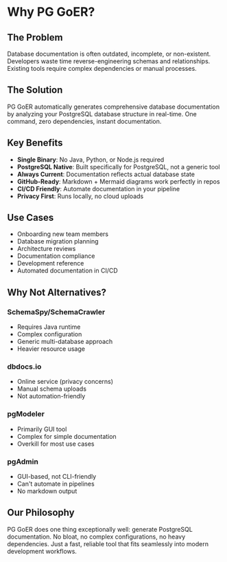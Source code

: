 # Why PG GoER?

## The Problem
Database documentation is often outdated, incomplete, or non-existent. Developers waste time reverse-engineering schemas and relationships. Existing tools require complex dependencies or manual processes.

## The Solution
PG GoER automatically generates comprehensive database documentation by analyzing your PostgreSQL database structure in real-time. One command, zero dependencies, instant documentation.

## Key Benefits
- **Single Binary**: No Java, Python, or Node.js required
- **PostgreSQL Native**: Built specifically for PostgreSQL, not a generic tool
- **Always Current**: Documentation reflects actual database state
- **GitHub-Ready**: Markdown + Mermaid diagrams work perfectly in repos
- **CI/CD Friendly**: Automate documentation in your pipeline
- **Privacy First**: Runs locally, no cloud uploads

## Use Cases
- Onboarding new team members
- Database migration planning
- Architecture reviews
- Documentation compliance
- Development reference
- Automated documentation in CI/CD

## Why Not Alternatives?

### SchemaSpy/SchemaCrawler
- Requires Java runtime
- Complex configuration
- Generic multi-database approach
- Heavier resource usage

### dbdocs.io
- Online service (privacy concerns)
- Manual schema uploads
- Not automation-friendly

### pgModeler
- Primarily GUI tool
- Complex for simple documentation
- Overkill for most use cases

### pgAdmin
- GUI-based, not CLI-friendly
- Can't automate in pipelines
- No markdown output

## Our Philosophy
PG GoER does one thing exceptionally well: generate PostgreSQL documentation. No bloat, no complex configurations, no heavy dependencies. Just a fast, reliable tool that fits seamlessly into modern development workflows.